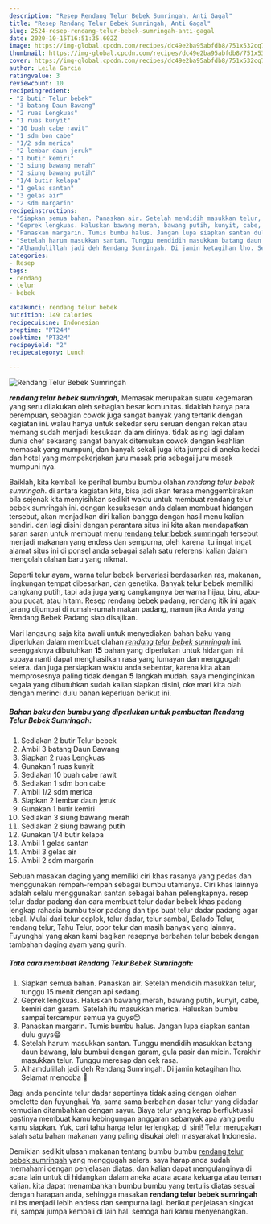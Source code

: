 ```yaml
---
description: "Resep Rendang Telur Bebek Sumringah, Anti Gagal"
title: "Resep Rendang Telur Bebek Sumringah, Anti Gagal"
slug: 2524-resep-rendang-telur-bebek-sumringah-anti-gagal
date: 2020-10-15T16:51:35.602Z
image: https://img-global.cpcdn.com/recipes/dc49e2ba95abfdb8/751x532cq70/rendang-telur-bebek-sumringah-foto-resep-utama.jpg
thumbnail: https://img-global.cpcdn.com/recipes/dc49e2ba95abfdb8/751x532cq70/rendang-telur-bebek-sumringah-foto-resep-utama.jpg
cover: https://img-global.cpcdn.com/recipes/dc49e2ba95abfdb8/751x532cq70/rendang-telur-bebek-sumringah-foto-resep-utama.jpg
author: Leila Garcia
ratingvalue: 3
reviewcount: 10
recipeingredient:
- "2 butir Telur bebek"
- "3 batang Daun Bawang"
- "2 ruas Lengkuas"
- "1 ruas kunyit"
- "10 buah cabe rawit"
- "1 sdm bon cabe"
- "1/2 sdm merica"
- "2 lembar daun jeruk"
- "1 butir kemiri"
- "3 siung bawang merah"
- "2 siung bawang putih"
- "1/4 butir kelapa"
- "1 gelas santan"
- "3 gelas air"
- "2 sdm margarin"
recipeinstructions:
- "Siapkan semua bahan. Panaskan air. Setelah mendidih masukkan telur, tunggu 15 menit dengan api sedang."
- "Geprek lengkuas. Haluskan bawang merah, bawang putih, kunyit, cabe, kemiri dan garam. Setelah itu masukkan merica. Haluskan bumbu sampai tercampur semua ya guys😊"
- "Panaskan margarin. Tumis bumbu halus. Jangan lupa siapkan santan dulu guys😁"
- "Setelah harum masukkan santan. Tunggu mendidih masukkan batang daun bawang, lalu bumbui dengan garam, gula pasir dan micin. Terakhir masukkan telur. Tunggu meresap dan cek rasa."
- "Alhamdulillah jadi deh Rendang Sumringah. Di jamin ketagihan lho. Selamat mencoba 🤗"
categories:
- Resep
tags:
- rendang
- telur
- bebek

katakunci: rendang telur bebek 
nutrition: 149 calories
recipecuisine: Indonesian
preptime: "PT24M"
cooktime: "PT32M"
recipeyield: "2"
recipecategory: Lunch

---
```



![Rendang Telur Bebek Sumringah](https://img-global.cpcdn.com/recipes/dc49e2ba95abfdb8/751x532cq70/rendang-telur-bebek-sumringah-foto-resep-utama.jpg)

<b><i>rendang telur bebek sumringah</i></b>, Memasak merupakan suatu kegemaran yang seru dilakukan oleh sebagian besar komunitas. tidaklah hanya para perempuan, sebagian cowok juga sangat banyak yang tertarik dengan kegiatan ini. walau hanya untuk sekedar seru seruan dengan rekan atau memang sudah menjadi kesukaan dalam dirinya. tidak asing lagi dalam dunia chef sekarang sangat banyak ditemukan cowok dengan keahlian memasak yang mumpuni, dan banyak sekali juga kita jumpai di aneka kedai dan hotel yang mempekerjakan juru masak pria sebagai juru masak mumpuni nya.

Baiklah, kita kembali ke perihal bumbu bumbu olahan <i>rendang telur bebek sumringah</i>. di antara kegiatan kita, bisa jadi akan terasa menggembirakan bila sejenak kita menyisihkan sedikit waktu untuk membuat rendang telur bebek sumringah ini. dengan kesuksesan anda dalam membuat hidangan tersebut, akan menjadikan diri kalian bangga dengan hasil menu kalian sendiri. dan lagi disini dengan perantara situs ini kita akan mendapatkan saran saran untuk membuat menu <u>rendang telur bebek sumringah</u> tersebut menjadi makanan yang endess dan sempurna, oleh karena itu ingat ingat alamat situs ini di ponsel anda sebagai salah satu referensi kalian dalam mengolah olahan baru yang nikmat.

Seperti telur ayam, warna telur bebek bervariasi berdasarkan ras, makanan, lingkungan tempat dibesarkan, dan genetika. Banyak telur bebek memiliki cangkang putih, tapi ada juga yang cangkangnya berwarna hijau, biru, abu-abu pucat, atau hitam. Resep rendang bebek padang, rendang itik ini agak jarang dijumpai di rumah-rumah makan padang, namun jika Anda yang Rendang Bebek Padang siap disajikan.


Mari langsung saja kita awali untuk menyediakan bahan baku yang diperlukan dalam membuat olahan <u><i>rendang telur bebek sumringah</i></u> ini. seenggaknya dibutuhkan <b>15</b> bahan yang diperlukan untuk hidangan ini. supaya nanti dapat menghasilkan rasa yang lumayan dan menggugah selera. dan juga persiapkan waktu anda sebentar, karena kita akan memprosesnya paling tidak dengan <b>5</b> langkah mudah. saya menginginkan segala yang dibutuhkan sudah kalian siapkan disini, oke mari kita olah dengan merinci dulu bahan keperluan berikut ini.

<!--inarticleads1-->

##### Bahan baku dan bumbu yang diperlukan untuk pembuatan Rendang Telur Bebek Sumringah:

1. Sediakan 2 butir Telur bebek
1. Ambil 3 batang Daun Bawang
1. Siapkan 2 ruas Lengkuas
1. Gunakan 1 ruas kunyit
1. Sediakan 10 buah cabe rawit
1. Sediakan 1 sdm bon cabe
1. Ambil 1/2 sdm merica
1. Siapkan 2 lembar daun jeruk
1. Gunakan 1 butir kemiri
1. Sediakan 3 siung bawang merah
1. Sediakan 2 siung bawang putih
1. Gunakan 1/4 butir kelapa
1. Ambil 1 gelas santan
1. Ambil 3 gelas air
1. Ambil 2 sdm margarin


Sebuah masakan daging yang memiliki ciri khas rasanya yang pedas dan menggunakan rempah-rempah sebagai bumbu utamanya. Ciri khas lainnya adalah selalu menggunakan santan sebagai bahan pelengkapnya. resep telur dadar padang dan cara membuat telur dadar bebek khas padang lengkap rahasia bumbu telor padang dan tips buat telur dadar padang agar tebal. Mulai dari telur ceplok, telur dadar, telur sambal, Balado Telur, rendang telur, Tahu Telur, opor telur dan masih banyak yang lainnya. Fuyunghai yang akan kami bagikan resepnya berbahan telur bebek dengan tambahan daging ayam yang gurih. 

<!--inarticleads2-->

##### Tata cara membuat Rendang Telur Bebek Sumringah:

1. Siapkan semua bahan. Panaskan air. Setelah mendidih masukkan telur, tunggu 15 menit dengan api sedang.
1. Geprek lengkuas. Haluskan bawang merah, bawang putih, kunyit, cabe, kemiri dan garam. Setelah itu masukkan merica. Haluskan bumbu sampai tercampur semua ya guys😊
1. Panaskan margarin. Tumis bumbu halus. Jangan lupa siapkan santan dulu guys😁
1. Setelah harum masukkan santan. Tunggu mendidih masukkan batang daun bawang, lalu bumbui dengan garam, gula pasir dan micin. Terakhir masukkan telur. Tunggu meresap dan cek rasa.
1. Alhamdulillah jadi deh Rendang Sumringah. Di jamin ketagihan lho. Selamat mencoba 🤗


Bagi anda pencinta telur dadar sepertinya tidak asing dengan olahan omelette dan fuyunghai. Ya, sama sama berbahan dasar telur yang didadar kemudian ditambahkan dengan sayur. Biaya telur yang kerap berfluktuasi pastinya membuat kamu kebingungan anggaran sebanyak apa yang perlu kamu siapkan. Yuk, cari tahu harga telur terlengkap di sini! Telur merupakan salah satu bahan makanan yang paling disukai oleh masyarakat Indonesia. 

Demikian sedikit ulasan makanan tentang bumbu bumbu <u>rendang telur bebek sumringah</u> yang menggugah selera. saya harap anda sudah memahami dengan penjelasan diatas, dan kalian dapat mengulanginya di acara lain untuk di hidangkan dalam aneka acara acara keluarga atau teman kalian. kita dapat menambahkan bumbu bumbu yang tertulis diatas sesuai dengan harapan anda, sehingga masakan <b>rendang telur bebek sumringah</b> ini bs menjadi lebih endess dan sempurna lagi. berikut penjelasan singkat ini, sampai jumpa kembali di lain hal. semoga hari kamu menyenangkan.
